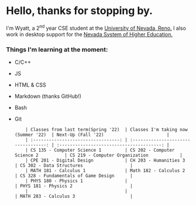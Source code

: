 # Hello, thanks for stopping by.
I'm Wyatt, a 2<sup>nd</sup> year CSE student at the [University of Nevada, Reno.](https://www.unr.edu/cse "UNR CSE") I also work in desktop support for the [Nevada System of Higher Education.](https://scs.nevada.edu/ "NSHE SCS")

### Things I'm learning at the moment:
- C/C++
- JS
- HTML & CSS
- Markdown (thanks GitHub!)
- Bash
- Git


          | Classes from last term(Spring '22)  | Classes I'm taking now (Summer '22)  | Next-Up (Fall '22)                        |
          | :---------------------------------: | :----------------------------------: | :---------------------------------------: |
          | CS 135 - Computer Science 1         | CS 202 - Computer Science 2          | CS 219 - Computer Organization            |
          | CPE 201 - Digital Design            | CH 203 - Humanities 3                | CS 302 - Data Structures                  |
          | MATH 181 - Calculus 1               | Math 182 - Calculus 2                | CS 328 - Fundamentals of Game Design      |
          | PHYS 180 - Physics 1                |                                      | PHYS 181 - Physics 2                      |
          |                                     |                                      | MATH 283 - Calculus 3                     |

